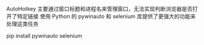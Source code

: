 AutoHotkey 主要通过窗口标题和进程名来管理窗口，无法实现判断浏览器是否打开了特定链接
使用 Python 的 pywinauto 和 selenium 库提供了更强大的功能来处理这类任务

pip install pywinauto selenium